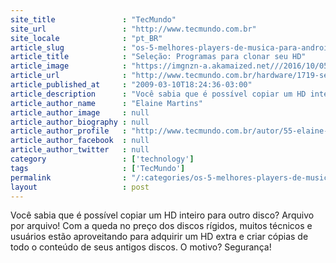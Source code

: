 ```yaml
---
site_title               : "TecMundo"
site_url                 : "http://www.tecmundo.com.br"
site_locale              : "pt_BR"
article_slug             : "os-5-melhores-players-de-musica-para-android-para-voce-usar-em-2016"
article_title            : "Seleção: Programas para clonar seu HD"
article_image            : "https://imgnzn-a.akamaized.net///2016/10/05/05101600560031-t1200x480.jpg"
article_url              : "http://www.tecmundo.com.br/hardware/1719-selecao-programas-para-clonar-seu-hd.htm"
article_published_at     : "2009-03-10T18:24:36-03:00"
article_description      : "Você sabia que é possível copiar um HD inteiro para outro disco? Arquivo por arquivo! Com a queda no preço dos discos rígidos, muitos técnicos e usuários estão aproveitando para adquirir um HD extra e criar cópias de todo o conteúdo de seus antigos discos. O motivo? Segurança!"
article_author_name      : "Elaine Martins"
article_author_image     : null
article_author_biography : null
article_author_profile   : "http://www.tecmundo.com.br/autor/55-elaine-martins/"
article_author_facebook  : null
article_author_twitter   : null
category                 : ['technology']
tags                     : ['TecMundo']
permalink                : "/:categories/os-5-melhores-players-de-musica-para-android-para-voce-usar-em-2016/"
layout                   : post
---
```


Você sabia que é possível copiar um HD inteiro para outro disco? Arquivo por arquivo! Com a queda no preço dos discos rígidos, muitos técnicos e usuários estão aproveitando para adquirir um HD extra e criar cópias de todo o conteúdo de seus antigos discos. O motivo? Segurança!
